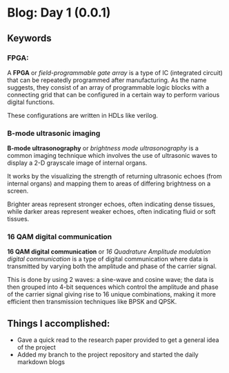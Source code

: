 # Blog: Day 1 (0.0.1)

## Keywords
### FPGA:
A **FPGA** or *field-programmable gate array* is a type of IC (integrated circuit) that can be repeatedly programmed after manufacturing. As the name suggests, they consist of an array of programmable logic blocks with a connecting grid that can be configured in a certain way to perform various digital functions.

These configurations are written in HDLs like verilog.

### B-mode ultrasonic imaging
**B-mode ultrasonography** or *brightness mode ultrasonography* is a common imaging technique which involves the use of ultrasonic waves to display a 2-D grayscale image of internal organs.

It works by the visualizing the strength of returning ultrasonic echoes (from internal organs) and mapping them to areas of differing brightness on a screen.

Brighter areas represent stronger echoes, often indicating dense tissues, while darker areas represent weaker echoes, often indicating fluid or soft tissues.

### 16 QAM digital communication
**16 QAM digital communication** or *16 Quadrature Amplitude modulation digital communication* is a type of digital communication where data is transmitted by varying both the amplitude and phase of the carrier signal.

This is done by using 2 waves: a sine-wave and cosine wave; the data is then grouped into 4-bit sequences which control the amplitude and phase of the carrier signal giving rise to 16 unique combinations, making it more efficient then transmission techniques like BPSK and QPSK.

## Things I accomplished:
- Gave a quick read to the research paper provided to get a general idea of the project
- Added my branch to the project repository and started the daily markdown blogs